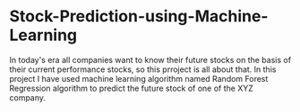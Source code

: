 # Stock-Prediction-using-Machine-Learning
In today's era all companies want to know their future stocks on the basis of their current performance stocks, so this prroject is all about that. In this project I have used machine learning algorithm named Random Forest Regression algorithm to predict the future stock of one of the XYZ company.
